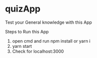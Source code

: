 # quizApp
Test your General knowledge with this App


Steps to Run this App
1. open cmd and run npm install or yarn i
2. yarn start
3. Check for localhost:3000
